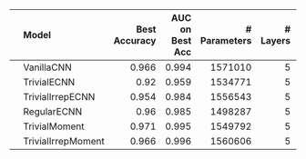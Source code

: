 |    | Model              |   Best Accuracy |   AUC on Best Acc |   # Parameters |   # Layers |   Stage 1 Channels |
|:---|:-------------------|----------------:|------------------:|---------------:|-----------:|-------------------:|
|    | VanillaCNN         |           0.966 |             0.994 |        1571010 |          5 |                 32 |
|    | TrivialECNN        |           0.92  |             0.959 |        1534771 |          5 |                 67 |
|    | TrivialIrrepECNN   |           0.954 |             0.984 |        1556543 |          5 |                 62 |
|    | RegularECNN        |           0.96  |             0.985 |        1498287 |          5 |                 29 |
|    | TrivialMoment      |           0.971 |             0.995 |        1549792 |          5 |                 55 |
|    | TrivialIrrepMoment |           0.966 |             0.996 |        1560606 |          5 |                 59 |
